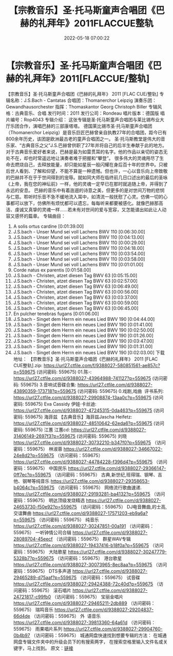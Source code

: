 ﻿---
title: 【宗教音乐】圣·托马斯童声合唱团《巴赫的礼拜年》2011FLACCUE整轨
date: 2022-05-18 07:00:22
categories: 古典音乐、新世纪、纯音雅乐
tags: 纯音雅乐
---
# 【宗教音乐】圣·托马斯童声合唱团《巴赫的礼拜年》2011[FLACCUE/整轨]

【宗教音乐】圣·托马斯童声合唱团《巴赫的礼拜年》 2011
[FLAC CUE/整轨]
专辑名称：J.S.Bach -
Cantatas
合唱团：Thomanerchor
Leipzig
演奏乐团：Gewandhausorchester
指挥：Thomaskantor Georg Christoph
Biller
专辑风格：古典音乐、合唱
发行时间：2011
发行公司：Rondeau
唱片版本：德国版
唱片编号：Rop4043
专辑介绍：
这张专辑是圣·托马斯童声合唱团与莱比锡布业大厅乐团合作，演唱巴赫的三部康塔塔。
德国莱比锡市圣·托马斯童声合唱团（Thomanerchor
Leipzig）是音乐巨匠巴赫曾亲自执教27年的合唱团，距今已有800余年历史，该团是欧洲最古老的童声合唱团之一。
圣·托马斯教堂是伟大的音乐家、“古典音乐之父”J.S.巴赫曾供职了27年并将自己的后半生奉献于此的地方。对于古典音乐爱好者来说，巴赫是最为如雷贯耳的名字。他的作品以亲切的姿态无处不在，却也时常遥远地让演奏者难于把握和“攀登”。
很多伟大的灵魂用尽了生命去燃烧自己，去释放能量，却只能如星辰一般闪耀在身后百十年的世界中。只被后世人看到、了解和仰望，不能不算是一种遗憾。但也许，一心以音乐向上帝致敬的巴赫并不在乎于世间得到的宠辱。就如同大师在临终前几日口述出的最后的圣咏《上帝，我在您的神坛前》一样，他的灵魂一定早已在那时就追随上帝，并得到了永远的安息。
巴赫的音乐中有着迤逦的诗意之美，但更多的是对世间万物的悲悯与仁慈。聆听时乐音不急不缓地流入耳中，如清流一般抚慰了心灵。仿佛一切的心事都可以放下，仿佛所有烦忧都可以遗忘，每每听来都要被感化。就像巴赫那高洁、虔诚又真挚的灵魂一样……若未有对世间的爱与宽容，又怎能谱出如此让人动容又感怀的篇章。
专辑曲目：
01. A solis ortus
cardine
[0:01:39.00]
02. J.S.bach - Unser Mund sei
voll Lachens BWV 110
[0:06:30.00]
03. J.S.bach - Unser Mund sei
voll Lachens BWV 110
[0:04:13.00]
04. J.S.bach - Unser Mund sei
voll Lachens BWV 110
[0:00:29.00]
05. J.S.bach - Unser Mund sei
voll Lachens BWV 110
[0:04:18.00]
06. J.S.bach - Unser Mund sei
voll Lachens BWV 110
[0:03:54.00]
07. J.S.bach - Unser Mund sei
voll Lachens BWV 110
[0:03:58.00]
08. J.S.bach - Unser Mund sei
voll Lachens BWV 110
[0:01:01.00]
09. Corde natus ex
parentis
[0:01:58.00]
10. J.S.bach - Christen, atzet
diesen Tag BWV 63
[0:05:15.00]
11. J.S.bach - Christen, atzet
diesen Tag BWV 63
[0:02:57.00]
12. J.S.bach - Christen, atzet
diesen Tag BWV 63
[0:06:49.00]
13. J.S.bach - Christen, atzet
diesen Tag BWV 63
[0:00:56.00]
14. J.S.bach - Christen, atzet
diesen Tag BWV 63
[0:03:37.00]
15. J.S.bach - Christen, atzet
diesen Tag BWV 63
[0:00:59.00]
16. J.S.bach - Christen, atzet
diesen Tag BWV 63
[0:06:45.00]
17. En pulcher tenebras
fugans
[0:01:06.00]
18. J.S.bach - Singet dem Herrn
ein neues Lied BWV 190
[0:04:44.00]
19. J.S.bach - Singet dem Herrn
ein neues Lied BWV 190
[0:01:41.00]
20. J.S.bach - Singet dem Herrn
ein neues Lied BWV 190
[0:02:50.00]
21. J.S.bach - Singet dem Herrn
ein neues Lied BWV 190
[0:01:26.00]
22. J.S.bach - Singet dem Herrn
ein neues Lied BWV 190
[0:03:47.00]
23. J.S.bach - Singet dem Herrn
ein neues Lied BWV 190
[0:01:31.00]
24. J.S.bach - Singet dem Herrn
ein neues Lied BWV 190
[0:02:03.00]
下载地址：
【宗教音乐】圣·托马斯童声合唱团《巴赫的礼拜年》 2011 [FLAC
CUE整轨].zip: https://url27.ctfile.com/f/9388027-580851561-ae857c?p=559675
(访问密码: 559675)
01.陈-: https://url27.ctfile.com/d/9388027-43964988-741127?p=559675
(访问密码: 559675)
3.音响试音碟合集: https://url27.ctfile.com/d/9388027-43890359-173718?p=559675
(访问密码: 559675)
0.戏剧,戏曲  评书系列: https://url27.ctfile.com/d/9388027-29908874-13aa0c?p=559675
(访问密码: 559675)
Eva Cassidy 伊娃·卡丝迪: https://url27.ctfile.com/d/9388027-47245315-0da463?p=559675
(访问密码: 559675)
海菲兹
【古典音乐】海菲兹Jascha Heifetz: https://url27.ctfile.com/d/9388027-48510642-62eda6?p=559675
(访问密码: 559675)
江蕙
江蕙cd: https://url27.ctfile.com/d/9388027-31406149-2697f3?p=559675
(访问密码: 559675)
刘晓
https://url27.ctfile.com/d/9388027-30732210-b347f0?p=559675
（访问密码：559675）
林淑蓉
https://url27.ctfile.com/d/9388027-34667022-24e8d2?p=559675
（访问密码：559675）
https://url27.ctfile.com/d/9388027-44784228-f396d4?p=559675
（访问密码：559675）
中国民乐
https://url27.ctfile.com/d/9388027-29366147-0ff7ec?p=559675
（访问密码：559675）
古典,新世纪,班得瑞、钢琴、吉他、钢琴等纯音乐
https://url27.ctfile.com/d/9388027-29358653-b4064c?p=559675
（访问密码：559675）
网络流行歌曲速递.
https://url27.ctfile.com/d/9388027-29193281-ba4132?p=559675
（访问密码：559675）
明达顶级发烧精选
https://url27.ctfile.com/d/9388027-24653730-f50e92?p=559675
（访问密码：559675）
DJ电音舞曲,的士高, 交谊舞曲
https://url27.ctfile.com/d/9388027-17571203-eb9a6a?p=559675
（访问密码：559675）
纯音乐
https://url27.ctfile.com/d/9388027-30247851-00a191
（访问密码：559675）
一听钟情公司合辑
https://url27.ctfile.com/d/9388027-28089704-45eecf
（访问密码：559675）
群星WAV专辑
https://url27.ctfile.com/d/9388027-19437416-b18f0a?p=559675
（访问密码：559675）
大陆歌星
https://url27.ctfile.com/d/9388027-30247779-5328b7?p=559675
（访问密码：559675）
港台歌星
https://url27.ctfile.com/d/9388027-30073965-8ec8aa?p=559675
（访问密码：559675）
DTS多声道
https://url27.ctfile.com/d/9388027-29465289-d75aaf?p=559675
（访问密码：559675）
试音碟
https://url27.ctfile.com/d/9388027-29424388-72c40d?p=559675
（访问密码：559675）
滚石唱片
https://url27.ctfile.com/d/9388027-24721817-c99fb0
（访问密码：559675）
宝丽金唱片
https://url27.ctfile.com/d/9388027-29465211-2db889
（访问密码：559675）
瑞鸣音乐
https://url27.ctfile.com/d/9388027-29204837-66d4de
（访问密码：559675）
外  语音乐
https://url27.ctfile.com/d/9388027-39813360-64a61d
（访问密码：559675）
雨果唱片系列
https://url27.ctfile.com/d/9388027-29904760-0b4b97
（访问密码：559675）
城通网盘快速找到想要专辑的方法：
在城通网盘专辑文件夹中的升级会员下的有搜索两字，
在搜索空格里输入文件名或关键字，马上找到。
原文：[链接](https://blog.sina.com.cn/s/blog_1647c7e7601030xaj.html)